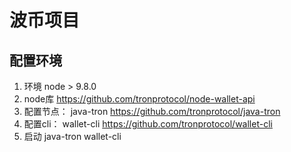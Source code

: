 # 波币项目

## 配置环境

1. 环境  node > 9.8.0
2. node库 https://github.com/tronprotocol/node-wallet-api
3. 配置节点： java-tron https://github.com/tronprotocol/java-tron
4. 配置cli： wallet-cli https://github.com/tronprotocol/wallet-cli
5. 启动 java-tron wallet-cli